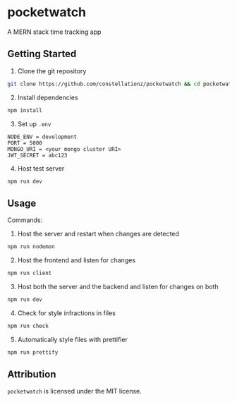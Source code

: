 # pocketwatch

A MERN stack time tracking app

## Getting Started

1. Clone the git repository

```bash
git clone https://github.com/constellationz/pocketwatch && cd pocketwatch
```

2. Install dependencies

```bash
npm install
```

3. Set up `.env`

```
NODE_ENV = development
PORT = 5000
MONGO_URI = <your mongo cluster URI>
JWT_SECRET = abc123
```

4. Host test server

```bash
npm run dev
```

## Usage

Commands:

1. Host the server and restart when changes are detected

```bash
npm run nodemon
```

2. Host the frontend and listen for changes

```bash
npm run client
```

3. Host both the server and the backend and listen for changes on both

```bash
npm run dev
```

4. Check for style infractions in files

```bash
npm run check
```

5. Automatically style files with prettifier

```bash
npm run prettify
```

## Attribution

`pocketwatch` is licensed under the MIT license.
